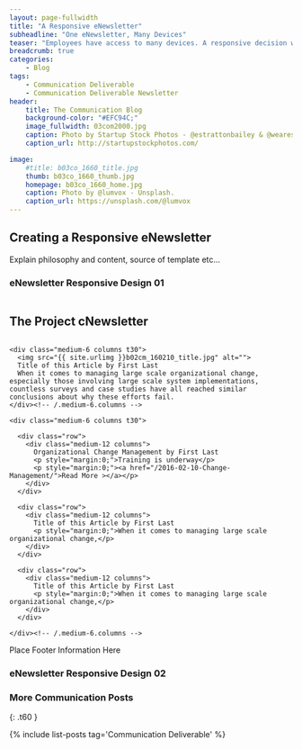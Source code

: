 ```yaml
---
layout: page-fullwidth
title: "A Responsive eNewsletter"
subheadline: "One eNewsletter, Many Devices"
teaser: "Employees have access to many devices. A responsive decision will allow them to view eNewsletter content however they choose."
breadcrumb: true
categories:
    - Blog
tags:
    - Communication Deliverable
    - Communication Deliverable Newsletter
header:
    title: The Communication Blog
    background-color: "#EFC94C;"
    image_fullwidth: 03com2000.jpg
    caption: Photo by Startup Stock Photos - @estrattonbailey & @wearesculpt.
    caption_url: http://startupstockphotos.com/

image:
    #title: b03co_1660_title.jpg
    thumb: b03co_1660_thumb.jpg
    homepage: b03co_1660_home.jpg
    caption: Photo by @lumvox - Unsplash.
    caption_url: https://unsplash.com/@lumvox
---
```

<!--more-->

## Creating a Responsive eNewsletter
Explain philosophy and content, source of template etc...


### eNewsletter Responsive Design 01
<!--Newsletter Header-->
<div class="row">
    <div class="medium-12 columns t30">
    <h2>The Project cNewsletter</h2>
    </div><!-- /.medium-12.columns -->
</div><!-- /.row -->

<!--Newsletter Body-->
<div class="row">

    <div class="medium-6 columns t30">
      <img src="{{ site.urlimg }}b02cm_160210_title.jpg" alt="">
      Title of this Article by First Last
      When it comes to managing large scale organizational change, especially those involving large scale system implementations, countless surveys and case studies have all reached similar conclusions about why these efforts fail.
    </div><!-- /.medium-6.columns -->

    <div class="medium-6 columns t30">

      <div class="row">
        <div class="medium-12 columns">
          Organizational Change Management by First Last
          <p style="margin:0;">Training is underway</p>
          <p style="margin:0;"><a href="/2016-02-10-Change-Management/">Read More ></a></p>
        </div>
      </div>

      <div class="row">
        <div class="medium-12 columns">
          Title of this Article by First Last
          <p style="margin:0;">When it comes to managing large scale organizational change,</p>
        </div>
      </div>

      <div class="row">
        <div class="medium-12 columns">
          Title of this Article by First Last
          <p style="margin:0;">When it comes to managing large scale organizational change,</p>
        </div>
      </div>

    </div><!-- /.medium-6.columns -->

</div><!-- /.row -->

<!--Newsletter Footer-->
<div class="row">
    <div class="medium-12 columns t30">
    Place Footer Information Here
    </div><!-- /.medium-12.columns -->
</div><!-- /.row -->

### eNewsletter Responsive Design 02




### More Communication Posts
{: .t60 }

{% include list-posts tag='Communication Deliverable' %}
